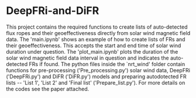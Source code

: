 # DeepFRi-and-DiFR
This project contains the required functions to create lists of auto-detected flux ropes and their geoeffectiveness directly from solar wind magnetic field data.
The 'main.ipynb' shows an example of how to create lists of FRs and their geoeffectiveness. This accepts the start and end time of solar wind duration under question.
The 'plot_main.ipynb' plots the duration of the solar wind magnetic field data interval in question and indicates the auto-detected FRs if found. 
The python files inside the `nrt_wind' folder contain functions for pre-processing ('Pre_processing.py') solar wind data, DeepFRi ('DeepFRi.py') and DiFR ('DiFR.py') models and preparing autodotected FR lists -- 'List 1', 'List 2' and 'Final list' ('Prepare_list.py'). 
For more details on the codes see the paper attached.
